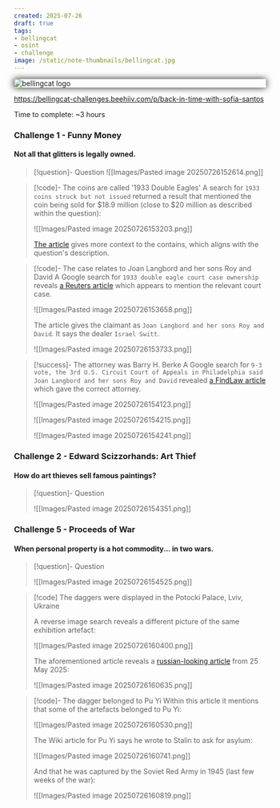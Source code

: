 ```yaml
---
created: 2025-07-26
draft: true
tags:
- bellingcat
- osint
- challenge
image: /static/note-thumbnails/bellingcat.jpg
---
```


<img src="/static/note-thumbnails/bellingcat.jpg" alt="bellingcat logo" style="max-width: 700px; height: auto; display: block; margin: 0 auto; box-shadow: 0px 0px 14px 0px rgba(0,0,0,0.9);">

https://bellingcat-challenges.beehiiv.com/p/back-in-time-with-sofia-santos

Time to complete: ~3 hours
### Challenge 1 - Funny Money
#### Not all that glitters is legally owned.

>[!question]- Question
>![[Images/Pasted image 20250726152614.png]]

>[!code]- The coins are called '1933 Double Eagles'
>A search for `1933 coins struck but not issued` returned a result that mentioned the coin being sold for $18.9 million (close to $20 million as described within the question):
>
>![[Images/Pasted image 20250726153203.png]]
>
>[The article](https://www.smithsonianmag.com/smart-news/1933-double-eagle-sells-189-million-sets-world-record-most-valuable-coin-180977965/) gives more context to the contains, which aligns with the question's description.
>

>[!code]- The case relates to Joan Langbord and her sons Roy and David
>A Google search for `1933 double eagle court case ownership` reveals [a Reuters article](https://www.reuters.com/article/world/us-wins-ownership-of-rare-double-eagle-gold-coins-idUSKCN10D09B/) which appears to mention the relevant court case.
>
>![[Images/Pasted image 20250726153658.png]]
>
>The article gives the claimant as `Joan Langbord and her sons Roy and David`. It says the dealer `Israel Switt`.
>
>![[Images/Pasted image 20250726153733.png]]

>[!success]- The attorney was Barry H. Berke
>A Google search for `9-3 vote, the 3rd U.S. Circuit Court of Appeals in Philadelphia said Joan Langbord and her sons Roy and David` revealed [a FindLaw article](https://caselaw.findlaw.com/court/us-3rd-circuit/1697978.html) which gave the correct attorney.
>
>![[Images/Pasted image 20250726154123.png]]
>
>![[Images/Pasted image 20250726154215.png]]
>
>![[Images/Pasted image 20250726154241.png]]
### Challenge 2 - Edward Scizzorhands: Art Thief
#### How do art thieves sell famous paintings?

>[!question]- Question
>
>![[Images/Pasted image 20250726154351.png]]
### Challenge 5 - Proceeds of War
#### When personal property is a hot commodity... in two wars.

>[!question]- Question
>
>![[Images/Pasted image 20250726154525.png]]

>[!code] The daggers were displayed in the Potocki Palace, Lviv, Ukraine
>
>A reverse image search reveals a different picture of the same exhibition artefact:
>
>![[Images/Pasted image 20250726160400.png]]
>
>The aforementioned article reveals a [russian-looking article](https://day.kyiv.ua/news/271221-u-lvovi-predstavyly-unikalni-rechi-ostannoho-kytayskoho-imperatora) from 25 May 2025: 
>
>![[Images/Pasted image 20250726160635.png]]

>[!code]- The dagger belonged to Pu Yi
>Within this article it mentions that some of the artefacts belonged to Pu Yi:
>
>![[Images/Pasted image 20250726160530.png]]
>
>The Wiki article for Pu Yi says he wrote to Stalin to ask for asylum:
>
>![[Images/Pasted image 20250726160741.png]]
>
>And that he was captured by the Soviet Red Army in 1945 (last few weeks of the war):
>
>![[Images/Pasted image 20250726160819.png]]


